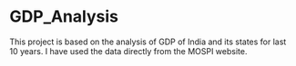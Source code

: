 # GDP_Analysis
This project is based on the analysis of GDP of India and its states for last 10 years. I have used the data directly from the MOSPI website.
